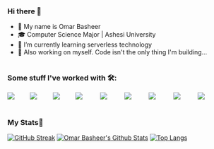 ### Hi there 👋

- 🙂 My name is Omar Basheer
- 🎓 Computer Science Major | Ashesi University
- 🌱 I’m currently learning serverless technology
- 🔭 Also working on myself. Code isn't the only thing I'm building...

# 

### Some stuff I've worked with 🛠️:
<img src="https://skillicons.dev/icons?i=java"/>&nbsp;&nbsp;&nbsp;&nbsp;&nbsp;&nbsp;&nbsp;&nbsp;
<img src="https://skillicons.dev/icons?i=js"/>&nbsp;&nbsp;&nbsp;&nbsp;&nbsp;&nbsp;&nbsp;&nbsp;
<img src="https://skillicons.dev/icons?i=python"/>&nbsp;&nbsp;&nbsp;&nbsp;&nbsp;&nbsp;&nbsp;&nbsp;
<img src="https://skillicons.dev/icons?i=html"/>&nbsp;&nbsp;&nbsp;&nbsp;&nbsp;&nbsp;&nbsp;&nbsp;&nbsp;
<img src="https://skillicons.dev/icons?i=css"/>&nbsp;&nbsp;&nbsp;&nbsp;&nbsp;&nbsp;&nbsp;&nbsp;&nbsp;
<img src="https://skillicons.dev/icons?i=react"/>&nbsp;&nbsp;&nbsp;&nbsp;&nbsp;&nbsp;&nbsp;&nbsp;&nbsp;
<img src="https://skillicons.dev/icons?i=php"/>&nbsp;&nbsp;&nbsp;&nbsp;&nbsp;&nbsp;&nbsp;&nbsp;&nbsp;
<img src="https://skillicons.dev/icons?i=cpp"/>&nbsp;&nbsp;&nbsp;&nbsp;&nbsp;&nbsp;&nbsp;&nbsp;&nbsp;
<img src="https://skillicons.dev/icons?i=mysql"/>&nbsp;&nbsp;&nbsp;&nbsp;&nbsp;&nbsp;&nbsp;&nbsp;&nbsp;

<!-- <img src="https://skillicons.dev/icons?i=nodejs"/>&nbsp;&nbsp;&nbsp;&nbsp;&nbsp;&nbsp;&nbsp;&nbsp; -->
<!-- <img src="https://skillicons.dev/icons?i=git"/>&nbsp;&nbsp;&nbsp;&nbsp;&nbsp;&nbsp;&nbsp;&nbsp;&nbsp; -->

# 

### My Stats😬
[![GitHub Streak](https://github-readme-streak-stats.herokuapp.com/?user=omar-basheer&theme=algolia)](https://git.io/streak-stats)
[![Omar Basheer's Github Stats](https://github-readme-stats.vercel.app/api?username=omar-basheer&show_icons=true&theme=algolia)](https://github.com/omar-basheer/github-readme-stats)
[![Top Langs](https://github-readme-stats.vercel.app/api/top-langs/?username=omar-basheer&layout=compact&theme=algolia)](https://github.com/omar-basheer/github-readme-stats)
